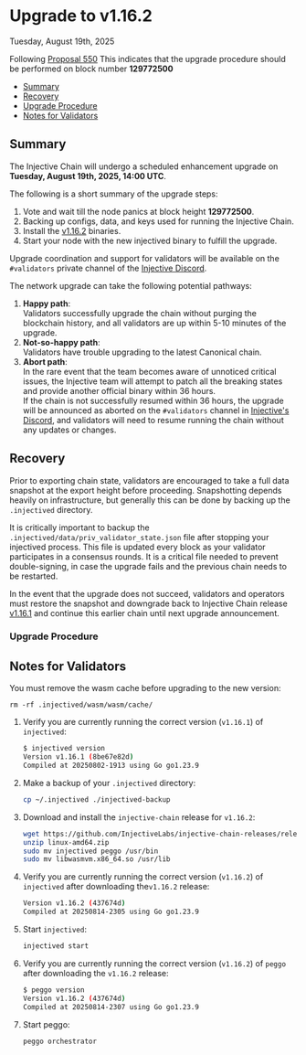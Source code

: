 # Upgrade to v1.16.2

Tuesday, August 19th, 2025

Following [Proposal 550](https://injhub.com/proposal/550/) This indicates that the upgrade procedure should be performed on block number **129772500**

* [Summary](#summary)
* [Recovery](#recovery)
* [Upgrade Procedure](#upgrade-procedure)
* [Notes for Validators](#notes-for-validators)

## Summary

The Injective Chain will undergo a scheduled enhancement upgrade on **Tuesday, August 19th, 2025, 14:00 UTC**.

The following is a short summary of the upgrade steps:

1. Vote and wait till the node panics at block height **129772500**.
2. Backing up configs, data, and keys used for running the Injective Chain.
3. Install the [v1.16.2](https://github.com/InjectiveLabs/injective-chain-releases/releases/tag/v1.16.2-1755212690) binaries.
4. Start your node with the new injectived binary to fulfill the upgrade.

Upgrade coordination and support for validators will be available on the `#validators` private channel of the [Injective Discord](https://discord.gg/injective).

The network upgrade can take the following potential pathways:

1. **Happy path**:\
   Validators successfully upgrade the chain without purging the blockchain history, and all validators are up within 5-10 minutes of the upgrade.
2. **Not-so-happy path**:\
   Validators have trouble upgrading to the latest Canonical chain.
3. **Abort path**:\
   In the rare event that the team becomes aware of unnoticed critical issues, the Injective team will attempt to patch all the breaking states and provide another official binary within 36 hours.\
   If the chain is not successfully resumed within 36 hours, the upgrade will be announced as aborted on the `#validators` channel in [Injective's Discord](https://discord.gg/injective), and validators will need to resume running the chain without any updates or changes.

## Recovery

Prior to exporting chain state, validators are encouraged to take a full data snapshot at the export height before proceeding. Snapshotting depends heavily on infrastructure, but generally this can be done by backing up the `.injectived` directory.

It is critically important to backup the `.injectived/data/priv_validator_state.json` file after stopping your injectived process. This file is updated every block as your validator participates in a consensus rounds. It is a critical file needed to prevent double-signing, in case the upgrade fails and the previous chain needs to be restarted.

In the event that the upgrade does not succeed, validators and operators must restore the snapshot and downgrade back to Injective Chain release [v1.16.1](https://github.com/InjectiveLabs/injective-chain-releases/releases/tag/v1.16.1-1754161770) and continue this earlier chain until next upgrade announcement.

### Upgrade Procedure

## Notes for Validators

You must remove the wasm cache before upgrading to the new version:

```shell
rm -rf .injectived/wasm/wasm/cache/
```

1.  Verify you are currently running the correct version (`v1.16.1`) of `injectived`:

    ```bash
    $ injectived version
    Version v1.16.1 (8be67e82d)
    Compiled at 20250802-1913 using Go go1.23.9
    ```

2.  Make a backup of your `.injectived` directory:

    ```bash
    cp ~/.injectived ./injectived-backup
    ```

3. Download and install the `injective-chain` release for `v1.16.2`:

    ```bash
    wget https://github.com/InjectiveLabs/injective-chain-releases/releases/download/v1.16.2-1755212690/linux-amd64.zip
    unzip linux-amd64.zip
    sudo mv injectived peggo /usr/bin
    sudo mv libwasmvm.x86_64.so /usr/lib
    ```

4.  Verify you are currently running the correct version (`v1.16.2`) of `injectived` after downloading the`v1.16.2` release:

    ```bash
    Version v1.16.2 (437674d)
    Compiled at 20250814-2305 using Go go1.23.9
    ```

5.  Start `injectived`:

    ```bash
    injectived start
    ```

6.  Verify you are currently running the correct version (`v1.16.2`) of `peggo` after downloading the `v1.16.2` release:

    ```bash
    $ peggo version
    Version v1.16.2 (437674d)
    Compiled at 20250814-2307 using Go go1.23.9
    ```

7.  Start peggo:

    ```bash
    peggo orchestrator
    ```
